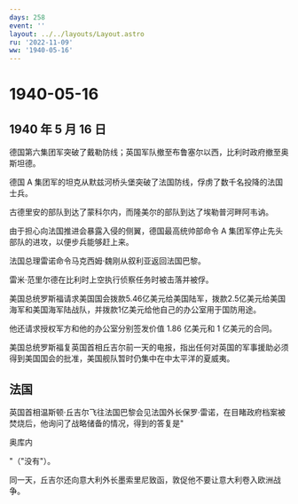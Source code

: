```yaml
---
days: 258
event: ''
layout: ../../layouts/Layout.astro
ru: '2022-11-09'
ww: '1940-05-16'
---
```


# 1940-05-16

## 1940 年 5 月 16 日

德国第六集团军突破了戴勒防线；英国军队撤至布鲁塞尔以西，比利时政府撤至奥斯坦德。

德国 A
集团军的坦克从默兹河桥头堡突破了法国防线，俘虏了数千名投降的法国士兵。

古德里安的部队到达了蒙科尔内，而隆美尔的部队到达了埃勒普河畔阿韦讷。

由于担心向法国推进会暴露入侵的侧翼，德国最高统帅部命令 A
集团军停止先头部队的进攻，以便步兵能够赶上来。

法国总理雷诺命令马克西姆·魏刚从叙利亚返回法国巴黎。

雷米·范里尔德在比利时上空执行侦察任务时被击落并被俘。

美国总统罗斯福请求美国国会拨款5.46亿美元给美国陆军，拨款2.5亿美元给美国海军和美国海军陆战队，并拨款1亿美元给他自己的办公室用于国防用途。

他还请求授权军方和他的办公室分别签发价值 1.86 亿美元和 1 亿美元的合同。

美国总统罗斯福复英国首相丘吉尔前一天的电报，指出任何对英国的军事援助必须得到美国国会的批准，美国舰队暂时仍集中在中太平洋的夏威夷。

## 法国

英国首相温斯顿·丘吉尔飞往法国巴黎会见法国外长保罗·雷诺，在目睹政府档案被焚烧后，他询问了战略储备的情况，得到的答复是"

奥库内

"（"没有"）。

同一天，丘吉尔还向意大利外长墨索里尼致函，敦促他不要让意大利卷入欧洲战争。